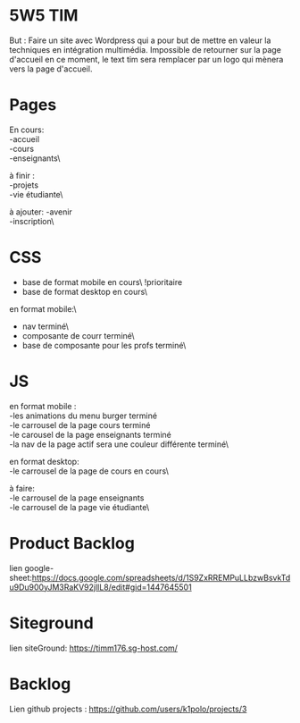 # 5W5 TIM
But : Faire un site avec Wordpress qui a pour but de mettre en valeur la techniques en intégration multimédia.
Impossible de retourner sur la page d'accueil en ce moment, le text tim sera remplacer par un logo qui mènera vers la page d'accueil.
# Pages
En cours:\
-accueil\
-cours\
-enseignants\

à finir :\
-projets\
-vie étudiante\

à ajouter:
-avenir\
-inscription\

# CSS
- base de format mobile en cours\ !prioritaire
- base de format desktop en cours\

en format mobile:\
- nav terminé\
- composante de courr terminé\
- base de composante pour les profs terminé\

# JS
en format mobile :\
-les animations du menu burger terminé\
-le carrousel de la page cours terminé\
-le carousel de la page enseignants terminé\
-la nav de la page actif sera une couleur différente terminé\

en format desktop:\
-le carrousel de la page de cours en cours\

à faire:\
-le carrousel de la page enseignants\
-le carrousel de la page vie étudiante\
# Product Backlog
lien google-sheet:https://docs.google.com/spreadsheets/d/1S9ZxRREMPuLLbzwBsvkTdu9Du900yJM3RaKV92jllL8/edit#gid=1447645501
# Siteground
lien siteGround: https://timm176.sg-host.com/
# Backlog
Lien github projects : https://github.com/users/k1polo/projects/3
